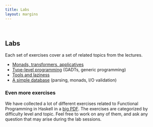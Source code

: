 ```yaml
---
title: Labs
layout: margins
---
```


&nbsp;

## Labs

Each set of exercises cover a set of related topics from the lectures.

* [Monads, transformers, applicatives](as1.html)
* [Type-level programming](as2.html) (GADTs, generic programming)
* [Tools and laziness](as3.html)
* [A simple database](as4.html) (parsing, monads, I/O validation)

### Even more exercises

We have collected a lot of different exercises related to Functional Programming
in Haskell in a [big PDF](assignments.pdf). The exercises are categorized
by difficulty level and topic. Feel free to work on any of them, and ask
any question that may arise during the lab sessions.

<!--
### Exercises per session

Here is a list of exercises which we recommend in order to put into practice
the content of each session.

  <table cols="4" width="100%" cellpadding="3" border="2">
    <tr bgcolor="#CCCCCC">
      <th>Topc</th>
      <th>Exercises</th>
    </tr>

    <tr>
      <td>Lambda calculus</td>
      <td></td>
    </tr>

    <tr>
      <td>Monads and I/O</td>
      <td>3.5, 2.3, 2.10</td>
    </tr>

    <tr>
      <td>Laziness</td>
      <td>2.7, 2.8.3, 2.8.4</td>
    </tr>

    <tr>
      <td>Monad transformers</td>
      <td><a href="http://www.cs.uu.nl/docs/vakken/afp/assignment4.html">Assignment from AFP</a></td>
    </tr>

    <tr>
      <td>Typed lambda calculus</td>
      <td></td>
    </tr>

    <tr>
      <td>GADTs</td>
      <td>2.6, <a href="http://www.cs.uu.nl/docs/vakken/afp/assignment3.html">Assignment from AFP</a></td>
    </tr>

    <tr>
      <td>Applicatives and friends</td>
      <td><a href="http://www.cs.uu.nl/docs/vakken/afp/assignment2.html">Assignment from AFP</a></td>
    </tr>

    <tr>
      <td>Parser combinators</td>
      <td>3.6, <a href="http://www.cs.uu.nl/docs/vakken/b3tc/assignments.html">Assignments from TC</a></td>
    </tr>

    <tr>
      <td>Type families</td>
      <td></td>
    </tr>

    <tr>
      <td>Generic programming</td>
      <td>2.11, <a href="http://www.cs.uu.nl/docs/vakken/afp/assignment4.html">Assignment from AFP</a></td>
    </tr>

  </table>
-->